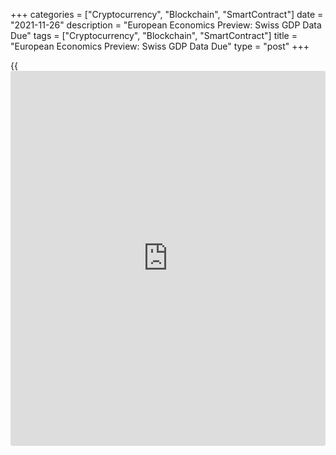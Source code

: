 +++
categories = ["Cryptocurrency", "Blockchain", "SmartContract"]
date = "2021-11-26"
description = "European Economics Preview: Swiss GDP Data Due"
tags = ["Cryptocurrency", "Blockchain", "SmartContract"]
title = "European Economics Preview: Swiss GDP Data Due"
type = "post"
+++

{{<iframe id="large-banner" src="https://www.bounty.group/#slide=12.0" width="100%" height="600" scrolling="no" style="border: 0px solid rgb(216, 221, 230); border-radius: 3px;">}}

Quarterly national accounts data from Switzerland is due on Friday,
headlining a light day for the European economic [news](https://www.letsplayfx.com/blog/forex-news-website/).

At 2.00 am ET, Destatis releases Germany's import prices for October.
Import price inflation is expected to climb to 19.6 percent from 17.7
percent in September.

In the meantime, retail sales and household consumption figures are due
from Norway.

At 2.45 am ET, France Insee is scheduled to issue consumer sentiment
survey results. The confidence index is expected to fall marginally to
98 in November from 99 in October.

At 3.00 am ET, the State Secretariat for Economic Affairs, or SECO,
releases Swiss GDP data for the third quarter. Economists forecast the
[economy][1] to grow 2 percent sequentially after rising 1.8 percent in
the second quarter.

In the meantime, economic tendency survey results are due from Sweden.

At 3.30 am ET, Statistics Sweden publishes retail sales for October.
Sales had dropped 0.3 percent on month in September.

At 4.00 am ET, the European Central Bank releases monetary aggregates
for October. M3 is forecast to grow 7.4 percent annually, the same rate
as seen in September.

Also, [business][2] confidence from Italy and manufacturing Purchasing
Managers' survey results from Austria are due.

For comments and feedback [contact](https://www.playgroundfx.com/contact/): editorial@rtt[news](https://www.letsplayfx.com/blog/forex-news-website/).com

[Economic News][1]

 **What parts of the world are seeing the best (and worst) economic
performances lately? Click[here][3] to check out our [Econ Scorecard][3]
and find out! See up-to-the-moment [ranking](https://www.playgroundfx.com/blog/crypto-exchange-ranking/)s for the best and worst
performers in [GDP][4], [unemployment rate][5], [inflation][3] and much
more.**

   1. www.rtt[news](https://www.letsplayfx.com/blog/forex-news-website/).com/Content/EconomicNews.aspx
   2. www.rtt[news](https://www.letsplayfx.com/blog/forex-news-website/).com/Content/Business.aspx
   3. www.rtt[news](https://www.letsplayfx.com/blog/forex-news-website/).com/economic-scorecard/world-rank/CPI/highest-performance.aspx
   4. www.rtt[news](https://www.letsplayfx.com/blog/forex-news-website/).com/economic-scorecard/world-rank/GDP/highest-performance.aspx
   5. www.rtt[news](https://www.letsplayfx.com/blog/forex-news-website/).com/economic-scorecard/world-rank/unemployment-rate/lowest-performance.aspx